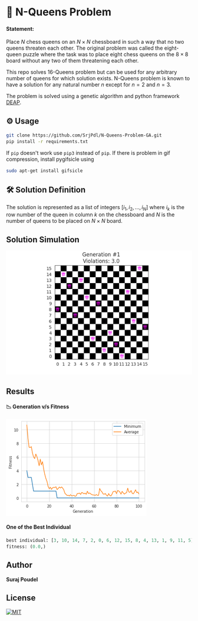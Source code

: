 # 👑 N-Queens Problem
#### Statement:
Place $N$ chess queens on an $N \times N$ chessboard in such a way that no two queens threaten each other. The original problem was called the eight-queen puzzle where the task was to place eight chess queens on the $8\times8$ board without any two of them threatening each other.

This repo solves 16-Queens problem but can be used for any arbitrary number of queens for which solution exists. N-Queens problem is known to have a solution for any natural number $n$ except for $n=2$ and $n=3$. 

The problem is solved using a genetic algorithm and python framework [DEAP](https://deap.readthedocs.io/en/master/).

## ⚙️ Usage
```bash
git clone https://github.com/SrjPdl/N-Queens-Problem-GA.git
pip install -r requirements.txt
```
If `pip` doesn't work use `pip3` instead of `pip`.
If there is problem in gif compression, install pygifsicle using 
```bash
sudo apt-get install gifsicle
```
## 🛠️ Solution Definition
The solution is represented as a list of integers $[i_1, i_2, ..., i_N]$ where $i_k$ is the row number of the queen in column $k$ on the chessboard and $N$ is the number of queens to be placed on $N \times N$ board.

## Solution Simulation
![Solution](sol/best.gif)

## Results
#### 📉 Generation v/s Fitness
![Generation v/s Fitness](res/output.png)

#### One of the Best Individual
```python
best individual: [3, 10, 14, 7, 2, 0, 6, 12, 15, 8, 4, 13, 1, 9, 11, 5]
fitness: (0.0,)
```

## Author
**Suraj Poudel**

## License
[![MIT](https://img.shields.io/badge/License-MIT-blue.svg)](https://opensource.org/licenses/MIT)
